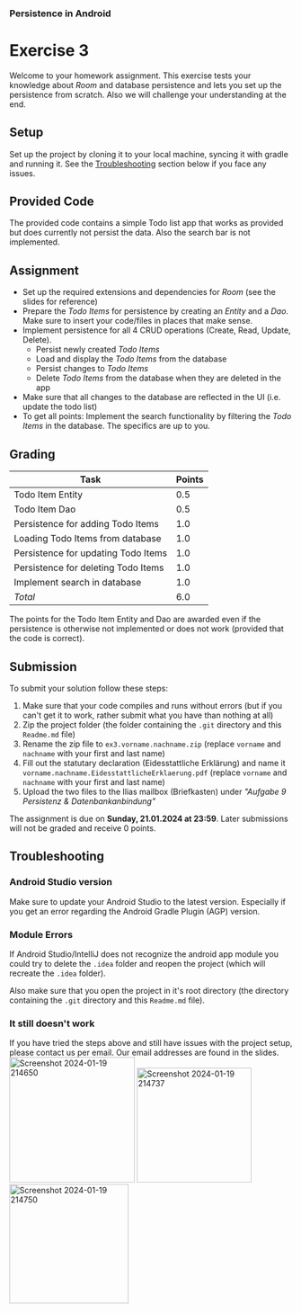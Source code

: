 ### Persistence in Android

# Exercise 3

Welcome to your homework assignment. This exercise tests your knowledge about _Room_ and database persistence and lets you set up the persistence from scratch. Also we will challenge your understanding at the end.

## Setup

Set up the project by cloning it to your local machine, syncing it with gradle and running it. See the [Troubleshooting](#troubleshooting) section below if you face any issues.

## Provided Code

The provided code contains a simple Todo list app that works as provided but does currently not persist the data. Also the search bar is not implemented.

## Assignment

- Set up the required extensions and dependencies for _Room_ (see the slides for reference)
- Prepare the _Todo Items_ for persistence by creating an _Entity_ and a _Dao_. Make sure to insert your code/files in places that make sense.
- Implement persistence for all 4 CRUD operations (Create, Read, Update, Delete).
  - Persist newly created _Todo Items_
  - Load and display the _Todo Items_ from the database
  - Persist changes to _Todo Items_
  - Delete _Todo Items_ from the database when they are deleted in the app
- Make sure that all changes to the database are reflected in the UI (i.e. update the todo list)
- To get all points: Implement the search functionality by filtering the _Todo Items_ in the database. The specifics are up to you.

## Grading

| Task                                | Points |
| ----------------------------------- | ------ |
| Todo Item Entity                    | 0.5    |
| Todo Item Dao                       | 0.5    |
| Persistence for adding Todo Items   | 1.0    |
| Loading Todo Items from database    | 1.0    |
| Persistence for updating Todo Items | 1.0    |
| Persistence for deleting Todo Items | 1.0    |
| Implement search in database        | 1.0    |
| _Total_                             | 6.0    |

The points for the Todo Item Entity and Dao are awarded even if the persistence is otherwise not implemented or does not work (provided that the code is correct).

## Submission

To submit your solution follow these steps:

1. Make sure that your code compiles and runs without errors (but if you can't get it to work, rather submit what you have than nothing at all)
2. Zip the project folder (the folder containing the `.git` directory and this `Readme.md` file)
3. Rename the zip file to `ex3.vorname.nachname.zip` (replace `vorname` and `nachname` with your first and last name)
4. Fill out the statutary declaration (Eidesstattliche Erklärung) and name it `vorname.nachname.EidesstattlicheErklaerung.pdf` (replace `vorname` and `nachname` with your first and last name)
5. Upload the two files to the Ilias mailbox (Briefkasten) under _"Aufgabe 9 Persistenz & Datenbankanbindung"_

The assignment is due on **Sunday, 21.01.2024 at 23:59**. Later submissions will not be graded and receive 0 points.

## Troubleshooting

### Android Studio version

Make sure to update your Android Studio to the latest version. Especially if you get an error regarding the Android Gradle Plugin (AGP) version.

### Module Errors

If Android Studio/IntelliJ does not recognize the android app module you could try to delete the `.idea` folder and reopen the project (which will recreate the `.idea` folder).

Also make sure that you open the project in it's root directory (the directory containing the `.git` directory and this `Readme.md` file).

### It still doesn't work

If you have tried the steps above and still have issues with the project setup, please contact us per email. Our email addresses are found in the slides.
<img width="223" alt="Screenshot 2024-01-19 214650" src="https://github.com/ChinonsoAgbo/simpleAndroid_Todo_App/assets/81990068/0341ec22-086f-4722-bed4-713ef626c322">
<img width="204" alt="Screenshot 2024-01-19 214737" src="https://github.com/ChinonsoAgbo/simpleAndroid_Todo_App/assets/81990068/e8d4fc6a-4789-4a54-af9f-8d624445b64e">
<img width="212" alt="Screenshot 2024-01-19 214750" src="https://github.com/ChinonsoAgbo/simpleAndroid_Todo_App/assets/81990068/b66db3cd-d8f7-47dd-805c-9494ec4df518">
